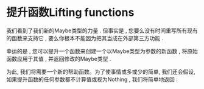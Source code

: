 # 提升函数Lifting functions

我们看到了我们新的Maybe类型的力量 . 但事实是 , 您要么没有时间重写所有现有的函数来支持它 , 要么你根本不能因为把其当成在外部第三方功能 . 

幸运的是 , 您可以提升一个函数来创建一个以Maybe类型为参数的新函数 , 将原始函数应用于其值 , 并返回修改的Maybe类型 . 

为此, 我们将需要一个新的帮助函数。为了使事情或多或少的简单, 我们还会假设, 如果提升函数的任何参数都不计算值或视为Nothing , 我们将简单地返回 : 







